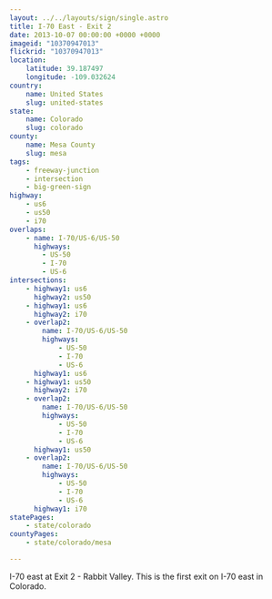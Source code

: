 ```yaml
---
layout: ../../layouts/sign/single.astro
title: I-70 East - Exit 2
date: 2013-10-07 00:00:00 +0000 +0000
imageid: "10370947013"
flickrid: "10370947013"
location:
    latitude: 39.187497
    longitude: -109.032624
country:
    name: United States
    slug: united-states
state:
    name: Colorado
    slug: colorado
county:
    name: Mesa County
    slug: mesa
tags:
    - freeway-junction
    - intersection
    - big-green-sign
highway:
    - us6
    - us50
    - i70
overlaps:
    - name: I-70/US-6/US-50
      highways:
        - US-50
        - I-70
        - US-6
intersections:
    - highway1: us6
      highway2: us50
    - highway1: us6
      highway2: i70
    - overlap2:
        name: I-70/US-6/US-50
        highways:
            - US-50
            - I-70
            - US-6
      highway1: us6
    - highway1: us50
      highway2: i70
    - overlap2:
        name: I-70/US-6/US-50
        highways:
            - US-50
            - I-70
            - US-6
      highway1: us50
    - overlap2:
        name: I-70/US-6/US-50
        highways:
            - US-50
            - I-70
            - US-6
      highway1: i70
statePages:
    - state/colorado
countyPages:
    - state/colorado/mesa

---
```

I-70 east at Exit 2 - Rabbit Valley.  This is the first exit on I-70 east in Colorado.